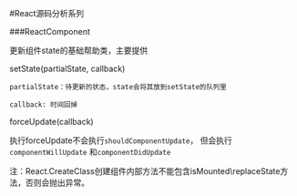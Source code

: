#React源码分析系列

###ReactComponent

更新组件state的基础帮助类，主要提供

setState(partialState, callback)

	partialState：待更新的状态，state会将其放到setState的队列里

	callback: 时间回掉


forceUpdate(callback)

执行forceUpdate不会执行`shouldComponentUpdate`， 但会执行`componentWillUpdate` 和`componentDidUpdate`



注：React.CreateClass创建组件内部方法不能包含isMounted\replaceState方法，否则会抛出异常。